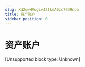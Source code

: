 ```yaml
---
slug: Xd2qwHVugivJ2fkmA0zc7939npb
title: 资产账户
sidebar_position: 0
---
```



# 资产账户


[Unsupported block type: Unknown]

